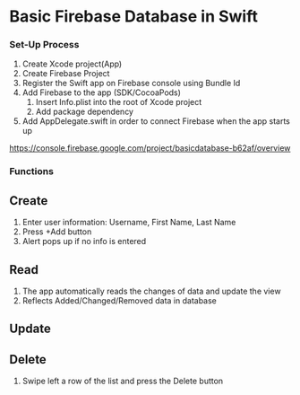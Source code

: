 #  Basic Firebase Database in Swift

### Set-Up Process
1. Create Xcode project(App)
2. Create Firebase Project
3. Register the Swift app on Firebase console using Bundle Id
4. Add Firebase to the app (SDK/CocoaPods)
    1. Insert Info.plist into the root of Xcode project
    2. Add package dependency
5. Add AppDelegate.swift in order to connect Firebase when the app starts up

<https://console.firebase.google.com/project/basicdatabase-b62af/overview>


### Functions
## Create
1. Enter user information: Username, First Name, Last Name
2. Press +Add button
3. Alert pops up if no info is entered

## Read
1. The app automatically reads the changes of data and update the view
2. Reflects Added/Changed/Removed data in database

## Update


## Delete
1. Swipe left a row of the list and press the Delete button


